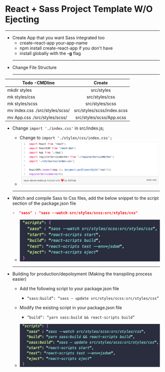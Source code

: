 # React + Sass Project Template W/O Ejecting 
-------------------------------

- Create App that you want Sass integrated too 
  - create-react-app your-app-name
  - npm install create-react-app if you don't have
  - install globally with the **-g** flag
  ______________________________ 
- Change File Structure 
  ______________________________ 
|  Todo -CMDline | Create | 
| ------------- |:-------------:| 
| mkdir styles | src/styles |
| mk styles/css | src/styles/css |  
| mk styles/scss | src/styles/scss |   
|mv index.css ./src/styles/scss/ | src/styles/scss/index.scss | 
|mv App.css ./src/styles/scss/ | src/styles/scss/App.scss |



- Change `import './index.css'` in src/index.js;
  - Change to `import './styles/css/index.css';`
  - ![Change Import Parth](./md-images/import.png "Change Import Parth")
  ______________________________
- Watch and compile Sass to Css files, add the below snippet to the script section of the package.json file
 
  ```json 
  -  "sass" : "sass --watch src/styles/scss:src/styles/css" 
  ```
  - ![Image of script location in package.json](./md-images/scripts.png "Image of script location in package.json")
  ______________________________
- Building for production/depoloyment (Making the transpiling process easier)
  - Add the following script to your package.json file
    - `“sass:build”: “sass — update src/styles/scss:src/styles/css”`
  - Modify the existing script in your package.json file
    - `”build”: “yarn sass:build && react-scripts build”` 
    
  - ![sass scripts in package.json](./md-images/sass-scripts.png "sass scripts in package.json")
 